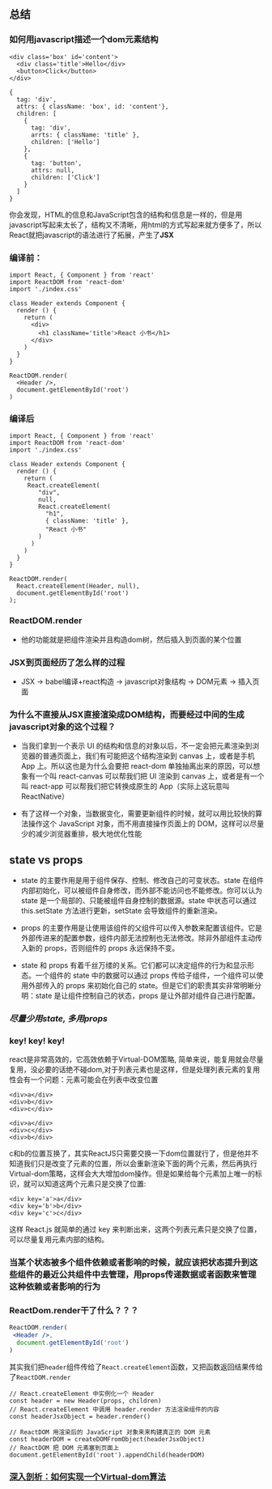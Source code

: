 ## 总结

### 如何用javascript描述一个dom元素结构

```
<div class='box' id='content'>
  <div class='title'>Hello</div>
  <button>Click</button>
</div>
```

```
{
  tag: 'div',
  attrs: { className: 'box', id: 'content'},
  children: [
    {
      tag: 'div',
      arrts: { className: 'title' },
      children: ['Hello']
    },
    {
      tag: 'button',
      attrs: null,
      children: ['Click']
    }
  ]
}
```
你会发现，HTML的信息和JavaScript包含的结构和信息是一样的，但是用javascript写起来太长了，结构又不清晰，用html的方式写起来就方便多了，所以React就把javascript的语法进行了拓展，产生了**JSX**

### 编译前：
```
import React, { Component } from 'react'
import ReactDOM from 'react-dom'
import './index.css'

class Header extends Component {
  render () {
    return (
      <div>
        <h1 className='title'>React 小书</h1>
      </div>
    )
  }
}

ReactDOM.render(
  <Header />,
  document.getElementById('root')
)
```
### 编译后
```
import React, { Component } from 'react'
import ReactDOM from 'react-dom'
import './index.css'

class Header extends Component {
  render () {
    return (
     React.createElement(
        "div",
        null,
        React.createElement(
          "h1",
          { className: 'title' },
          "React 小书"
        )
      )
    )
  }
}

ReactDOM.render(
  React.createElement(Header, null), 
  document.getElementById('root')
);
```

### ReactDOM.render

- 他的功能就是把组件渲染并且构造dom树，然后插入到页面的某个位置

### JSX到页面经历了怎么样的过程
- JSX -> babel编译+react构造 -> javascript对象结构 -> DOM元素 -> 插入页面

### 为什么不直接从JSX直接渲染成DOM结构，而要经过中间的生成javascript对象的这个过程？

- 当我们拿到一个表示 UI 的结构和信息的对象以后，不一定会把元素渲染到浏览器的普通页面上，我们有可能把这个结构渲染到 canvas 上，或者是手机 App 上。所以这也是为什么会要把 react-dom 单独抽离出来的原因，可以想象有一个叫 react-canvas 可以帮我们把 UI 渲染到 canvas 上，或者是有一个叫 react-app 可以帮我们把它转换成原生的 App（实际上这玩意叫 ReactNative）

- 有了这样一个对象，当数据变化，需要更新组件的时候，就可以用比较快的算法操作这个 JavaScript 对象，而不用直接操作页面上的 DOM，这样可以尽量少的减少浏览器重排，极大地优化性能


## state vs props

- state 的主要作用是用于组件保存、控制、修改自己的可变状态。state 在组件内部初始化，可以被组件自身修改，而外部不能访问也不能修改。你可以认为 state 是一个局部的、只能被组件自身控制的数据源。state 中状态可以通过 this.setState 方法进行更新，setState 会导致组件的重新渲染。

- props 的主要作用是让使用该组件的父组件可以传入参数来配置该组件。它是外部传进来的配置参数，组件内部无法控制也无法修改。除非外部组件主动传入新的 props，否则组件的 props 永远保持不变。

- state 和 props 有着千丝万缕的关系。它们都可以决定组件的行为和显示形态。一个组件的 state 中的数据可以通过 props 传给子组件，一个组件可以使用外部传入的 props 来初始化自己的 state。但是它们的职责其实非常明晰分明：state 是让组件控制自己的状态，props 是让外部对组件自己进行配置。


### *尽量少用state, 多用props*


### key! key! key!
 react是非常高效的，它高效依赖于Virtual-DOM策略, 简单来说，能复用就会尽量复用，没必要的话绝不碰dom,对于列表元素也是这样，但是处理列表元素的复用性会有一个问题：元素可能会在列表中改变位置
```
<div>a</div>
<div>b</div>
<div>c</div>
```

```
<div>a</div>
<div>c</div>
<div>b</div>
```
c和b的位置互换了，其实ReactJS只需要交换一下dom位置就行了，但是他并不知道我们只是改变了元素的位置，所以会重新渲染下面的两个元素，然后再执行Virtual-dom策略，这样会大大增加dom操作。但是如果给每个元素加上唯一的标识，就可以知道这两个元素只是交换了位置:
```
<div key='a'>a</div>
<div key='b'>b</div>
<div key='c'>c</div>
```
这样 React.js 就简单的通过 key 来判断出来，这两个列表元素只是交换了位置，可以尽量复用元素内部的结构。

### 当某个状态被多个组件依赖或者影响的时候，就应该把状态提升到这些组件的最近公共组件中去管理，用props传递数据或者函数来管理这种依赖或者影响的行为


### ReactDom.render干了什么？？？
```jsx
ReactDOM.render(
 <Header />, 
  document.getElementById('root')
)
```
其实我们把`header`组件传给了`React.createElement`函数，又把函数返回结果传给了`ReactDOM.render`
```ecmascript 6
// React.createElement 中实例化一个 Header
const header = new Header(props, children)
// React.createElement 中调用 header.render 方法渲染组件的内容
const headerJsxObject = header.render()

// ReactDOM 用渲染后的 JavaScript 对象来来构建真正的 DOM 元素
const headerDOM = createDOMFromObject(headerJsxObject)
// ReactDOM 把 DOM 元素塞到页面上
document.getElementById('root').appendChild(headerDOM)
```

### [深入剖析：如何实现一个Virtual-dom算法](https://github.com/livoras/blog/issues/13) 

